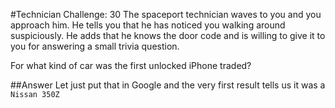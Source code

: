 #Technician Challenge: 30
The spaceport technician waves to you and you approach him. He tells you that he has noticed you walking around suspiciously. He adds that he knows the door code and is willing to give it to you for answering a small trivia question.

For what kind of car was the first unlocked iPhone traded?

##Answer
Let just put that in Google and the very first result tells us it was a `Nissan 350Z`
